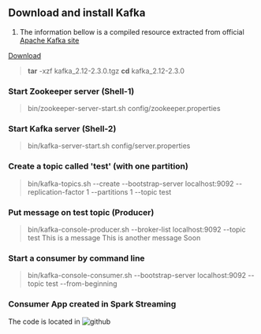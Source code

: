 ## Download and install Kafka

1. The information bellow is a compiled resource extracted from official [Apache Kafka site](https://kafka.apache.org/quickstart) 

[Download](https://www.apache.org/dyn/closer.cgi?path=/kafka/2.3.0/kafka_2.12-2.3.0.tgz)

> **tar** -xzf kafka_2.12-2.3.0.tgz
> **cd** kafka_2.12-2.3.0

### Start Zookeeper server (Shell-1)

> bin/zookeeper-server-start.sh config/zookeeper.properties

### Start Kafka server (Shell-2)

> bin/kafka-server-start.sh config/server.properties

### Create a topic called 'test' (with one partition)

> bin/kafka-topics.sh --create --bootstrap-server localhost:9092 --replication-factor 1 --partitions 1 --topic test

### Put message on test topic (Producer)

> bin/kafka-console-producer.sh --broker-list localhost:9092 --topic test
This is a message
This is another message
Soon

### Start a consumer by command line

> bin/kafka-console-consumer.sh --bootstrap-server localhost:9092 --topic test --from-beginning

### Consumer App created in Spark Streaming

The code is located in ![github](https://github.com/joelsonSantos/spark_kafka_tests)





